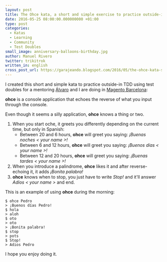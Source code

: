 ```yaml
---
layout: post
title: The Ohce kata, a short and simple exercise to practice outside-in TDD using test doubles
date: 2016-05-25 08:00:00.000000000 +01:00
type: post
categories:
  - Katas
  - Learning
  - Community
  - Test Doubles  
small_image: anniversary-balloons-birthday.jpg
author: Manuel Rivero
twitter: trikitrok
written_in: english
cross_post_url: https://garajeando.blogspot.com/2016/05/the-ohce-kata-short-and-simple-exercise.html
---
```


I created this short and simple kata to practice outside-in TDD using test doubles for a mentoring <a href="http://alvarogarcia7.github.io/">Álvaro</a> and I are doing in <a href="https://twitter.com/magento">Magento Barcelona</a>:

**ohce** is a console application that echoes the reverse of what you input through the console.

Even though it seems a silly application, **ohce** knows a thing or two.

1. When you start oche, it greets you differently depending on the current time, but only in Spanish: 
    - Between 20 and 6 hours, **ohce** will greet you saying:  *¡Buenas noches < your name >!*
    - Between 6 and 12 hours, **ohce** will greet you saying:  *¡Buenos días < your name >!*
    - Between 12 and 20 hours, **ohce** will greet you saying:  *¡Buenas tardes < your name >!*
2. When you introduce a palindrome, **ohce** likes it and after reverse-echoing it, it adds *¡Bonita palabra!*
3. **ohce** knows when to stop, you just have to write *Stop!* and it'll answer *Adios < your name >* and end.

This is an example of using **ohce** during the morning:

    $ ohce Pedro
    > ¡Buenos días Pedro!
    $ hola
    > aloh
    $ oto
    > oto
    > ¡Bonita palabra!
    $ stop
    > pots
    $ Stop!
    > Adios Pedro

I hope you enjoy doing it.
